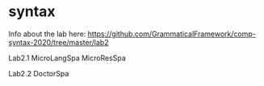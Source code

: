 # syntax
Info about the lab here:
https://github.com/GrammaticalFramework/comp-syntax-2020/tree/master/lab2


Lab2.1
MicroLangSpa
MicroResSpa

Lab2.2
DoctorSpa

